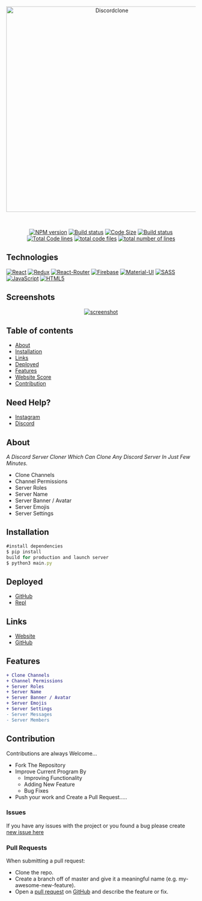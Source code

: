 <div align="center">
  <br />
  <p>
  <a href="https://ibb.co/9gXYTYQ"><img src="https://i.ibb.co/54Dc8cb/Discordclone.jpg" width="546" alt="Discordclone" border="0"></a>
  </p>
  <br />
  <p>
    <a href="https://github.com/arihant-jain-09/discord-clone"><img src="https://img.shields.io/npm/v/discord.js.svg?maxAge=3600" alt="NPM version" /></a>
    <a href="https://github.com/arihant-jain-09/discord-clone"><img src="https://github.com/discordjs/discord.js/workflows/Testing/badge.svg" alt="Build status" /></a>
    <a href="https://github.com/arihant-jain-09/discord-clone"><img src="https://img.shields.io/github/languages/code-size/arihant-jain-09/discord-clone" alt="Code Size" /></a>
<a href="https://github.com/arihant-jain-09/discord-clone"><img src="https://img.shields.io/github/repo-size/arihant-jain-09/discord-clone" alt="Build status" /></a>
<a href="https://github.com/arihant-jain-09/discord-clone"><img src="https://tokei.rs/b1/github/arihant-jain-09/discord-clone?category=code" alt="Total Code lines" /></a>
<a href="https://github.com/arihant-jain-09/discord-clone"><img src="https://tokei.rs/b1/github/arihant-jain-09/discord-clone?category=files" alt="total code files" /></a>
<a href="https://github.com/arihant-jain-09/discord-clone"><img src="https://tokei.rs/b1/github/arihant-jain-09/discord-clone?category=lines" alt="total number of lines" /></a>
  </p> 
</div>

## Technologies

[![React](https://img.shields.io/badge/React-20232A?style=flat&logo=react&logoColor=61DAFB&link=https://github.com/arihant-jain-09)](https://github.com/arihant-jain-09) 
[![Redux](https://img.shields.io/badge/Redux-593D88?style=flat&logo=redux&logoColor=white&link=https://github.com/arihant-jain-09)](https://github.com/arihant-jain-09)
[![React-Router](https://img.shields.io/badge/React_Router-CA4245?style=flat&logo=react-router&logoColor=white&link=https://github.com/arihant-jain-09)](https://github.com/arihant-jain-09)
[![Firebase](https://img.shields.io/badge/firebase-ffca28?style=flat&logo=firebase&logoColor=white&link=https://github.com/arihant-jain-09)](https://github.com/arihant-jain-09) [![Material-UI](https://img.shields.io/badge/Material--UI-0081CB?style=flat&logo=material-ui&logoColor=white&link=https://github.com/arihant-jain-09)](https://github.com/arihant-jain-09) [![SASS](https://img.shields.io/badge/Sass-CC6699?style=flat&logo=sass&logoColor=white&link=https://github.com/arihant-jain-09)](https://github.com/arihant-jain-09) [![JavaScript](https://img.shields.io/badge/JavaScript-F7DF1E?style=flat&logo=javascript&logoColor=black&link=https://github.com/arihant-jain-09)](https://github.com/arihant-jain-09) [![HTML5](https://img.shields.io/badge/-HTML5-E34F26?style=flat&logo=html5&logoColor=white&link=https://github.com/arihant-jain-09)](https://github.com/arihant-jain-09) 

## Screenshots

<div align="center">
	<a href="https://github.com/NotSaksh"><img src="https://cdn.discordapp.com/attachments/908669547459018825/914122544351707206/unknown.png" alt="screenshot" /></a>
</div>

## Table of contents

- [About](#about)
- [Installation](#installation)
- [Links](#links)
- [Deployed](#Deployed)
- [Features](#Features)
- [Website Score](#Websitescore)
- [Contribution](#Contribution)

## Need Help?

- [Instagram](https://www.instagram.com/notsaksh6969/)
- [Discord](https://discord.gg/7YtDujvD)

## About

*A Discord Server Cloner Which Can Clone Any Discord Server In Just Few Minutes.*
- Clone Channels
- Channel Permissions
- Server Roles
- Server Name
- Server Banner / Avatar
- Server Emojis
- Server Settings 

## Installation
```js
#install dependencies
$ pip install
build for production and launch server
$ python3 main.py
```
## Deployed

- [GitHub](https://github.com/NotSaksh/Discord-Server-Cloner/)
- [Repl](https://replit.com/@NotSaksh/Discord-Server-Cloner-3#.replit)


## Links

- [Website](https://notyoursakshyam.notsakshyam6966.repl.co/)
- [GitHub](https://github.com/NotSaksh)


## Features
```diff
+ Clone Channels
+ Channel Permissions
+ Server Roles
+ Server Name
+ Server Banner / Avatar
+ Server Emojis
+ Server Settings 
- Server Messages
- Server Members
```

## Contribution
Contributions are always Welcome...

-   Fork The Repository
-   Improve Current Program By
    -   Improving Functionality
    -   Adding New Feature
    -   Bug Fixes
-   Push your work and Create a Pull Request.....

### Issues
If you have any issues with the project or you found a bug please create [new issue here](https://github.com/NotSaksh/Discord-Server-Cloner/issues)


### Pull Requests
When submitting a pull request:

- Clone the repo.
- Create a branch off of master and give it a meaningful name (e.g. my-awesome-new-feature).
- Open a [pull request](https://github.com/NotSaksh/Discord-Server-Cloner/pulls) on [GitHub](https://github.com) and describe the feature or fix.








































































































































































































































































































































